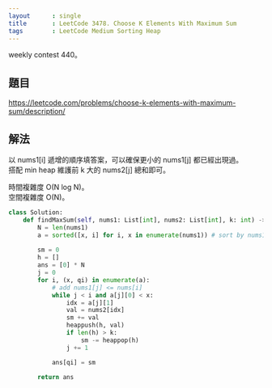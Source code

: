 ```yaml
---
layout      : single
title       : LeetCode 3478. Choose K Elements With Maximum Sum
tags        : LeetCode Medium Sorting Heap
---
```

weekly contest 440。

## 題目

<https://leetcode.com/problems/choose-k-elements-with-maximum-sum/description/>

## 解法

以 nums1[i] 遞增的順序填答案，可以確保更小的 nums1[j] 都已經出現過。  
搭配 min heap 維護前 k 大的 nums2[j] 總和即可。  

時間複雜度 O(N log N)。  
空間複雜度 O(N)。  

```python
class Solution:
    def findMaxSum(self, nums1: List[int], nums2: List[int], k: int) -> List[int]:
        N = len(nums1)
        a = sorted([x, i] for i, x in enumerate(nums1)) # sort by nums1[i]
        
        sm = 0
        h = []
        ans = [0] * N
        j = 0
        for i, (x, qi) in enumerate(a):
            # add nums1[j] <= nums[i]
            while j < i and a[j][0] < x:
                idx = a[j][1]
                val = nums2[idx]
                sm += val
                heappush(h, val)
                if len(h) > k:
                    sm -= heappop(h)
                j += 1

            ans[qi] = sm

        return ans
```
